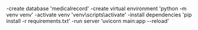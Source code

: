 -create database 'medicalrecord' 
-create virtual environment 'python -m venv venv' 
-activate venv 'venv\scripts\activate'
-install dependencies 'pip install -r requirements.txt'
-run server 'uvicorn main:app --reload'